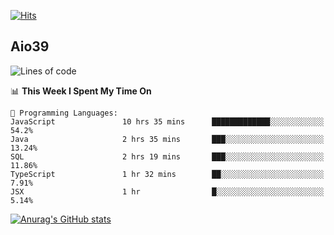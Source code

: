 [![Hits](https://hits.seeyoufarm.com/api/count/incr/badge.svg?url=https%3A%2F%2Fgithub.com%2Faio39&count_bg=%2339C5BB&title_bg=%23555555&icon=&icon_color=%23E7E7E7&title=hits&edge_flat=false)](https://hits.seeyoufarm.com)

## Aio39

<!--START_SECTION:waka-->
![Lines of code](https://img.shields.io/badge/From%20Hello%20World%20I%27ve%20Written-326253%20lines%20of%20code-blue)

📊 **This Week I Spent My Time On** 

```text
💬 Programming Languages: 
JavaScript               10 hrs 35 mins      █████████████░░░░░░░░░░░░   54.2% 
Java                     2 hrs 35 mins       ███░░░░░░░░░░░░░░░░░░░░░░   13.24% 
SQL                      2 hrs 19 mins       ███░░░░░░░░░░░░░░░░░░░░░░   11.86% 
TypeScript               1 hr 32 mins        ██░░░░░░░░░░░░░░░░░░░░░░░   7.91% 
JSX                      1 hr                █░░░░░░░░░░░░░░░░░░░░░░░░   5.14%

```


<!--END_SECTION:waka-->
[![Anurag's GitHub stats](https://github-readme-stats.vercel.app/api?username=aio39)](https://github.com/anuraghazra/github-readme-stats)

<!--
**aio39/aio39** is a ✨ _special_ ✨ repository because its `README.md` (this file) appears on your GitHub profile.

Here are some ideas to get you started:

- 🔭 I’m currently working on ...
- 🌱 I’m currently learning ...
- 👯 I’m looking to collaborate on ...
- 🤔 I’m looking for help with ...
- 💬 Ask me about ...
- 📫 How to reach me: ...
- 😄 Pronouns: ...
- ⚡ Fun fact: ...
-->
